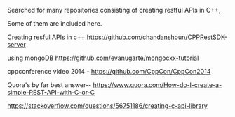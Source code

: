 Searched for many repositories consisting of creating restful APIs in C++,

Some of them are included here.

Creating resful APIs in c++ https://github.com/chandanshoun/CPPRestSDK-server

using mongoDB https://github.com/evanugarte/mongocxx-tutorial

cppconference video 2014 - https://github.com/CppCon/CppCon2014

Quora's by far best answer-- https://www.quora.com/How-do-I-create-a-simple-REST-API-with-C-or-C

https://stackoverflow.com/questions/56751186/creating-c-api-library
